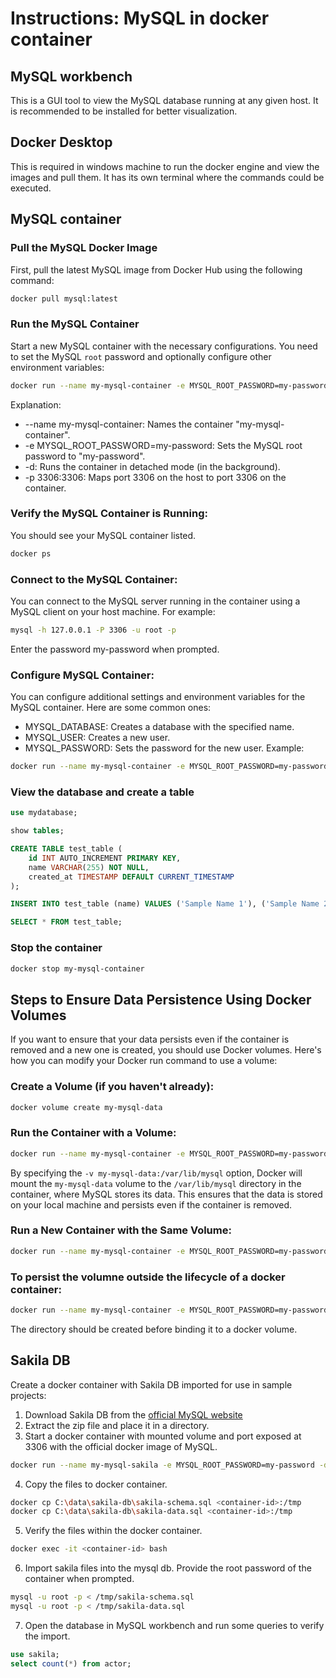 # Instructions: MySQL in docker container
## MySQL workbench
This is a GUI tool to view the MySQL database running at any given host. It is recommended to be installed for better visualization.

## Docker Desktop
This is required in windows machine to run the docker engine and view the images and pull them. It has its own terminal where the commands could be executed.

## MySQL container
### Pull the MySQL Docker Image
First, pull the latest MySQL image from Docker Hub using the following command:
```sh
docker pull mysql:latest
```
### Run the MySQL Container
Start a new MySQL container with the necessary configurations. You need to set the MySQL `root` password and optionally configure other environment variables:
```sh
docker run --name my-mysql-container -e MYSQL_ROOT_PASSWORD=my-password -d -p 3306:3306 mysql:latest
```
Explanation:
* --name my-mysql-container: Names the container "my-mysql-container".
* -e MYSQL_ROOT_PASSWORD=my-password: Sets the MySQL root password to "my-password".
* -d: Runs the container in detached mode (in the background).
* -p 3306:3306: Maps port 3306 on the host to port 3306 on the container.
### Verify the MySQL Container is Running:
You should see your MySQL container listed.
```sh
docker ps
```
### Connect to the MySQL Container:
You can connect to the MySQL server running in the container using a MySQL client on your host machine. For example:
```sh
mysql -h 127.0.0.1 -P 3306 -u root -p
```
Enter the password my-password when prompted.
### Configure MySQL Container:
You can configure additional settings and environment variables for the MySQL container. Here are some common ones:
* MYSQL_DATABASE: Creates a database with the specified name.
* MYSQL_USER: Creates a new user.
* MYSQL_PASSWORD: Sets the password for the new user. Example:
```sh
docker run --name my-mysql-container -e MYSQL_ROOT_PASSWORD=my-password -e MYSQL_DATABASE=mydatabase -e MYSQL_USER=myuser -e MYSQL_PASSWORD=mypassword -d -p 3306:3306 mysql:latest
```
### View the database and create a table
```sql
use mydatabase;

show tables;

CREATE TABLE test_table (
    id INT AUTO_INCREMENT PRIMARY KEY,
    name VARCHAR(255) NOT NULL,
    created_at TIMESTAMP DEFAULT CURRENT_TIMESTAMP
);

INSERT INTO test_table (name) VALUES ('Sample Name 1'), ('Sample Name 2');

SELECT * FROM test_table;
```
### Stop the container
```sh
docker stop my-mysql-container
```
## Steps to Ensure Data Persistence Using Docker Volumes
If you want to ensure that your data persists even if the container is removed and a new one is created, you should use Docker volumes. Here's how you can modify your Docker run command to use a volume:
### Create a Volume (if you haven't already):
```sh
docker volume create my-mysql-data
```
### Run the Container with a Volume:
```sh
docker run --name my-mysql-container -e MYSQL_ROOT_PASSWORD=my-password -e MYSQL_DATABASE=mydatabase -e MYSQL_USER=myuser -e MYSQL_PASSWORD=mypassword -v my-mysql-data:/var/lib/mysql -d -p 3306:3306 mysql:latest
```
By specifying the `-v my-mysql-data:/var/lib/mysql` option, Docker will mount the `my-mysql-data` volume to the `/var/lib/mysql` directory in the container, where MySQL stores its data. This ensures that the data is stored on your local machine and persists even if the container is removed.
### Run a New Container with the Same Volume:
```sh
docker run --name my-mysql-container -e MYSQL_ROOT_PASSWORD=my-password -e MYSQL_DATABASE=mydatabase -e MYSQL_USER=myuser -e MYSQL_PASSWORD=mypassword -v my-mysql-data:/var/lib/mysql -d -p 3306:3306 mysql:latest
```
### To persist the volumne outside the lifecycle of a docker container:
```sh
docker run --name my-mysql-container -e MYSQL_ROOT_PASSWORD=my-password -d -p 3306:3306 -v C:/local-docker-volumes/mysql-data:/var/lib/mysql mysql:latest
```
The directory should be created before binding it to a docker volume.

## Sakila DB
Create a docker container with Sakila DB imported for use in sample projects:
1. Download Sakila DB from the [official MySQL website](https://dev.mysql.com/doc/index-other.html)
2. Extract the zip file and place it in a directory.
3. Start a docker container with mounted volume and port exposed at 3306 with the official docker image of MySQL.
```sh
docker run --name my-mysql-sakila -e MYSQL_ROOT_PASSWORD=my-password -d -p 3306:3306 -v C:\data\mysql-sakila-data:/var/lib/mysql mysql:latest
```
4. Copy the files to docker container.
```sh
docker cp C:\data\sakila-db\sakila-schema.sql <container-id>:/tmp
docker cp C:\data\sakila-db\sakila-data.sql <container-id>:/tmp
```
5. Verify the files within the docker container.
```sh
docker exec -it <container-id> bash
```
6. Import sakila files into the mysql db. Provide the root password of the container when prompted.
```sh
mysql -u root -p < /tmp/sakila-schema.sql
mysql -u root -p < /tmp/sakila-data.sql
```
7. Open the database in MySQL workbench and run some queries to verify the import.
```sql
use sakila;
select count(*) from actor;
```

